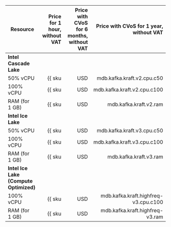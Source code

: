 | Resource       | Price for 1 hour,<br>without VAT   | Price with CVoS for 6 months,<br>without VAT | Price with CVoS for 1 year,<br>without VAT |
|----------------|---------------------------------------------------:|---------------------------------:|----------------------------------:|
| **Intel Cascade Lake**                                     |
| 50% vCPU      | {{ sku|USD|mdb.kafka.kraft.v2.cpu.c50|string }} | – | – | 
| 100% vCPU     | {{ sku|USD|mdb.kafka.kraft.v2.cpu.c100|string }} | {{ sku|USD|v1.commitment.selfcheckout.m6.mdb.kafka.kraft.cpu.c100.v2|string }} (-10%) | {{ sku|USD|v1.commitment.selfcheckout.y1.mdb.kafka.kraft.cpu.c100.v2|string }} (-15%) |
| RAM (for 1 GB) | {{ sku|USD|mdb.kafka.kraft.v2.ram|string }} | {{ sku|USD|v1.commitment.selfcheckout.m6.mdb.kafka.kraft.ram.v2|string }} (-10%) | {{ sku|USD|v1.commitment.selfcheckout.y1.mdb.kafka.kraft.ram.v2|string }} (-15%) |
| **Intel Ice Lake**                                         |
| 50% vCPU      | {{ sku|USD|mdb.kafka.kraft.v3.cpu.c50|string }} | – | – |
| 100% vCPU     | {{ sku|USD|mdb.kafka.kraft.v3.cpu.c100|string }} | {{ sku|USD|v1.commitment.selfcheckout.m6.mdb.kafka.kraft.cpu.c100.v3|string }} (-10%) | {{ sku|USD|v1.commitment.selfcheckout.y1.mdb.kafka.kraft.cpu.c100.v3|string }} (-15%) |
| RAM (for 1 GB) | {{ sku|USD|mdb.kafka.kraft.v3.ram|string }} | {{ sku|USD|v1.commitment.selfcheckout.m6.mdb.kafka.kraft.ram.v3|string }} (-10%) | {{ sku|USD|v1.commitment.selfcheckout.y1.mdb.kafka.kraft.ram.v3|string }} (-15%) |
| **Intel Ice Lake (Compute Optimized)**                     |
| 100% vCPU | {{ sku|USD|mdb.kafka.kraft.highfreq-v3.cpu.c100|string }} | – | – | 
| RAM (for 1 GB) | {{ sku|USD|mdb.kafka.kraft.highfreq-v3.ram|string }} | – | – |
